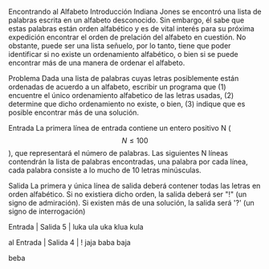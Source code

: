 Encontrando al Alfabeto
Introducción
Indiana Jones se encontró una lista de palabras escrita en un alfabeto desconocido. Sin embargo, él sabe que estas palabras están orden alfabético y es de vital interés para su próxima expedición encontrar el orden de prelación del alfabeto en cuestión. No obstante, puede ser una lista señuelo, por lo tanto, tiene que poder identificar si no existe un ordenamiento alfabético, o bien si se puede encontrar más de una manera de ordenar el alfabeto.

Problema
Dada una lista de palabras cuyas letras posiblemente están ordenadas de acuerdo a un alfabeto, escribir un programa que (1) encuentre el único ordenamiento alfabetico de las letras usadas, (2) determine que dicho ordenamiento no existe, o bien, (3) indique que es posible encontrar más de una solución.

Entrada
La primera línea de entrada contiene un entero positivo N ($$N \leq 100$$), que representará el número de palabras.
Las siguientes N líneas contendrán la lista de palabras encontradas, una palabra por cada línea, cada palabra consiste a lo mucho de 10 letras minúsculas.

Salida
La primera y única línea de salida deberá contener todas las letras en orden alfabético. Si no existiera dicho orden, la salida deberá ser "!" (un signo de admiración). Si existen más de una solución, la salida será '?' (un signo de interrogación)

Entrada | Salida
5 | luka
ula
uka
klua
kula

al
Entrada | Salida
4 | !
jaja
baba
baja

beba